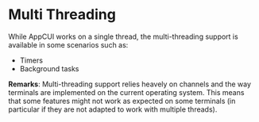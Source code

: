 # Multi Threading

While AppCUI works on a single thread, the multi-threading support is available in some scenarios such as:
- Timers
- Background tasks

**Remarks**: Multi-threading support relies heavely on channels and the way terminals are implemented on the current operating system. This means that some features might not work as expected on some terminals (in particular if they are not adapted to work with multiple threads).
